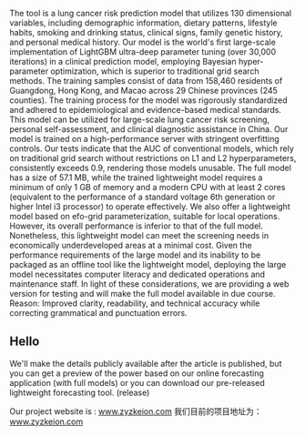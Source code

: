 The tool is a lung cancer risk prediction model that utilizes 130 dimensional variables, including demographic information, dietary patterns, lifestyle habits, smoking and drinking status, clinical signs, family genetic history, and personal medical history. Our model is the world's first large-scale implementation of LightGBM ultra-deep parameter tuning (over 30,000 iterations) in a clinical prediction model, employing Bayesian hyper-parameter optimization, which is superior to traditional grid search methods. The training samples consist of data from 158,460 residents of Guangdong, Hong Kong, and Macao across 29 Chinese provinces (245 counties). The training process for the model was rigorously standardized and adhered to epidemiological and evidence-based medical standards. This model can be utilized for large-scale lung cancer risk screening, personal self-assessment, and clinical diagnostic assistance in China.
Our model is trained on a high-performance server with stringent overfitting controls. Our tests indicate that the AUC of conventional models, which rely on traditional grid search without restrictions on L1 and L2 hyperparameters, consistently exceeds 0.9, rendering those models unusable. The full model has a size of 57.1 MB, while the trained lightweight model requires a minimum of only 1 GB of memory and a modern CPU with at least 2 cores (equivalent to the performance of a standard voltage 6th generation or higher Intel i3 processor) to operate effectively. We also offer a lightweight model based on efo-grid parameterization, suitable for local operations. However, its overall performance is inferior to that of the full model. Nonetheless, this lightweight model can meet the screening needs in economically underdeveloped areas at a minimal cost. Given the performance requirements of the large model and its inability to be packaged as an offline tool like the lightweight model, deploying the large model necessitates computer literacy and dedicated operations and maintenance staff. In light of these considerations, we are providing a web version for testing and will make the full model available in due course. Reason: Improved clarity, readability, and technical accuracy while correcting grammatical and punctuation errors.

 ## Hello ##
 We'll make the details publicly available after the article is published, but you can get a preview of the power based on our online forecasting application (with full models) or you can download our pre-released lightweight forecasting tool. (release)

 Our project website is : www.zyzkeion.com
 我们目前的项目地址为： www.zyzkeion.com
